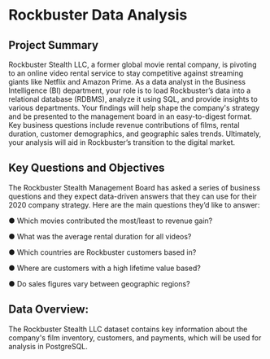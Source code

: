 # Rockbuster Data Analysis
## Project Summary
Rockbuster Stealth LLC, a former global movie rental company, is pivoting to an online video rental service to stay competitive against streaming giants like Netflix and Amazon Prime. As a data analyst in the Business Intelligence (BI) department, your role is to load Rockbuster’s data into a relational database (RDBMS), analyze it using SQL, and provide insights to various departments. Your findings will help shape the company's strategy and be presented to the management board in an easy-to-digest format. Key business questions include revenue contributions of films, rental duration, customer demographics, and geographic sales trends. Ultimately, your analysis will aid in Rockbuster’s transition to the digital market.

## Key Questions and Objectives
The Rockbuster Stealth Management Board has asked a series of business questions and
they expect data-driven answers that they can use for their 2020 company strategy. Here are
the main questions they’d like to answer:

● Which movies contributed the most/least to revenue gain?

● What was the average rental duration for all videos?

● Which countries are Rockbuster customers based in?

● Where are customers with a high lifetime value based?

● Do sales figures vary between geographic regions?

## Data Overview:

The Rockbuster Stealth LLC dataset contains key information about the company's film inventory, customers, and payments, which will be used for analysis in PostgreSQL.
